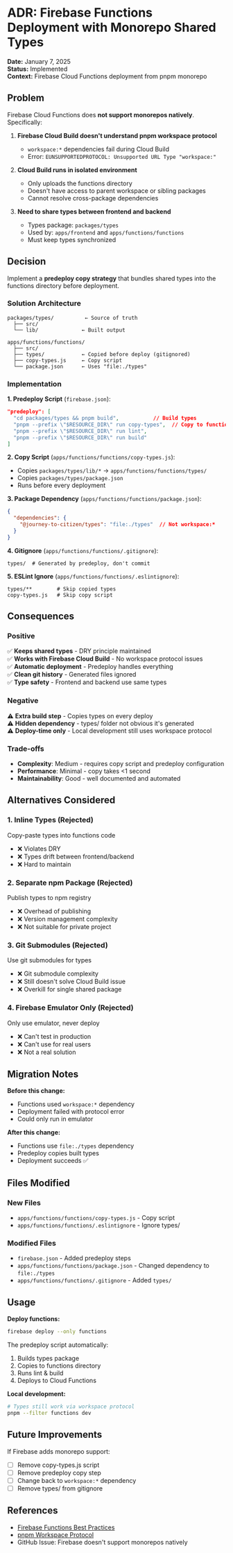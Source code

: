 # ADR: Firebase Functions Deployment with Monorepo Shared Types

**Date:** January 7, 2025  
**Status:** Implemented  
**Context:** Firebase Cloud Functions deployment from pnpm monorepo

## Problem

Firebase Cloud Functions does **not support monorepos natively**. Specifically:

1. **Firebase Cloud Build doesn't understand pnpm workspace protocol**
   - `workspace:*` dependencies fail during Cloud Build
   - Error: `EUNSUPPORTEDPROTOCOL: Unsupported URL Type "workspace:"`

2. **Cloud Build runs in isolated environment**
   - Only uploads the functions directory
   - Doesn't have access to parent workspace or sibling packages
   - Cannot resolve cross-package dependencies

3. **Need to share types between frontend and backend**
   - Types package: `packages/types`
   - Used by: `apps/frontend` and `apps/functions/functions`
   - Must keep types synchronized

## Decision

Implement a **predeploy copy strategy** that bundles shared types into the functions directory before deployment.

### Solution Architecture

```
packages/types/          ← Source of truth
  ├── src/
  └── lib/              ← Built output

apps/functions/functions/
  ├── src/
  ├── types/            ← Copied before deploy (gitignored)
  ├── copy-types.js     ← Copy script
  └── package.json      ← Uses "file:./types"
```

### Implementation

**1. Predeploy Script** (`firebase.json`):
```json
"predeploy": [
  "cd packages/types && pnpm build",           // Build types
  "pnpm --prefix \"$RESOURCE_DIR\" run copy-types",  // Copy to functions
  "pnpm --prefix \"$RESOURCE_DIR\" run lint",
  "pnpm --prefix \"$RESOURCE_DIR\" run build"
]
```

**2. Copy Script** (`apps/functions/functions/copy-types.js`):
- Copies `packages/types/lib/*` → `apps/functions/functions/types/`
- Copies `packages/types/package.json`
- Runs before every deployment

**3. Package Dependency** (`apps/functions/functions/package.json`):
```json
{
  "dependencies": {
    "@journey-to-citizen/types": "file:./types"  // Not workspace:*
  }
}
```

**4. Gitignore** (`apps/functions/functions/.gitignore`):
```
types/  # Generated by predeploy, don't commit
```

**5. ESLint Ignore** (`apps/functions/functions/.eslintignore`):
```
types/**        # Skip copied types
copy-types.js   # Skip copy script
```

## Consequences

### Positive
✅ **Keeps shared types** - DRY principle maintained  
✅ **Works with Firebase Cloud Build** - No workspace protocol issues  
✅ **Automatic deployment** - Predeploy handles everything  
✅ **Clean git history** - Generated files ignored  
✅ **Type safety** - Frontend and backend use same types

### Negative
⚠️ **Extra build step** - Copies types on every deploy  
⚠️ **Hidden dependency** - types/ folder not obvious it's generated  
⚠️ **Deploy-time only** - Local development still uses workspace protocol

### Trade-offs
- **Complexity**: Medium - requires copy script and predeploy configuration
- **Performance**: Minimal - copy takes <1 second
- **Maintainability**: Good - well documented and automated

## Alternatives Considered

### 1. Inline Types (Rejected)
Copy-paste types into functions code
- ❌ Violates DRY
- ❌ Types drift between frontend/backend
- ❌ Hard to maintain

### 2. Separate npm Package (Rejected)
Publish types to npm registry
- ❌ Overhead of publishing
- ❌ Version management complexity
- ❌ Not suitable for private project

### 3. Git Submodules (Rejected)
Use git submodules for types
- ❌ Git submodule complexity
- ❌ Still doesn't solve Cloud Build issue
- ❌ Overkill for single shared package

### 4. Firebase Emulator Only (Rejected)
Only use emulator, never deploy
- ❌ Can't test in production
- ❌ Can't use for real users
- ❌ Not a real solution

## Migration Notes

**Before this change:**
- Functions used `workspace:*` dependency
- Deployment failed with protocol error
- Could only run in emulator

**After this change:**
- Functions use `file:./types` dependency
- Predeploy copies built types
- Deployment succeeds ✅

## Files Modified

### New Files
- `apps/functions/functions/copy-types.js` - Copy script
- `apps/functions/functions/.eslintignore` - Ignore types/

### Modified Files
- `firebase.json` - Added predeploy steps
- `apps/functions/functions/package.json` - Changed dependency to `file:./types`
- `apps/functions/functions/.gitignore` - Added `types/`

## Usage

**Deploy functions:**
```bash
firebase deploy --only functions
```

The predeploy script automatically:
1. Builds types package
2. Copies to functions directory
3. Runs lint & build
4. Deploys to Cloud Functions

**Local development:**
```bash
# Types still work via workspace protocol
pnpm --filter functions dev
```

## Future Improvements

If Firebase adds monorepo support:
- [ ] Remove copy-types.js script
- [ ] Remove predeploy copy step
- [ ] Change back to `workspace:*` dependency
- [ ] Remove types/ from gitignore

## References

- [Firebase Functions Best Practices](https://firebase.google.com/docs/functions/best-practices)
- [pnpm Workspace Protocol](https://pnpm.io/workspaces#workspace-protocol-workspace)
- GitHub Issue: Firebase doesn't support monorepos natively

